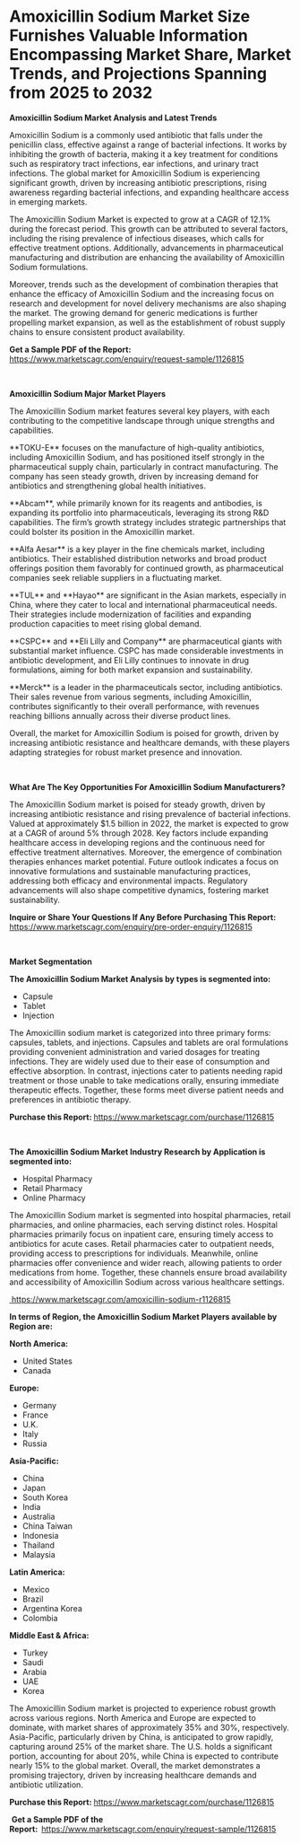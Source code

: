 <p><h1>Amoxicillin Sodium Market Size Furnishes Valuable Information Encompassing Market Share, Market Trends, and Projections Spanning from 2025 to 2032</h1></p><p><strong>Amoxicillin Sodium Market Analysis and Latest Trends</strong></p>
<p><p>Amoxicillin Sodium is a commonly used antibiotic that falls under the penicillin class, effective against a range of bacterial infections. It works by inhibiting the growth of bacteria, making it a key treatment for conditions such as respiratory tract infections, ear infections, and urinary tract infections. The global market for Amoxicillin Sodium is experiencing significant growth, driven by increasing antibiotic prescriptions, rising awareness regarding bacterial infections, and expanding healthcare access in emerging markets. </p><p>The Amoxicillin Sodium Market is expected to grow at a CAGR of 12.1% during the forecast period. This growth can be attributed to several factors, including the rising prevalence of infectious diseases, which calls for effective treatment options. Additionally, advancements in pharmaceutical manufacturing and distribution are enhancing the availability of Amoxicillin Sodium formulations. </p><p>Moreover, trends such as the development of combination therapies that enhance the efficacy of Amoxicillin Sodium and the increasing focus on research and development for novel delivery mechanisms are also shaping the market. The growing demand for generic medications is further propelling market expansion, as well as the establishment of robust supply chains to ensure consistent product availability.</p></p>
<p><strong>Get a Sample PDF of the Report:&nbsp;</strong> <a href="https://www.marketscagr.com/enquiry/request-sample/1126815?utm_campaign=2953&utm_medium=2&utm_source=Github&utm_content=ia&utm_term=19042025&utm_id=amoxicillin-sodium">https://www.marketscagr.com/enquiry/request-sample/1126815</a></p>
<p>&nbsp;</p>
<p><strong>Amoxicillin Sodium Major Market Players</strong></p>
<p><p>The Amoxicillin Sodium market features several key players, with each contributing to the competitive landscape through unique strengths and capabilities. </p><p>**TOKU-E** focuses on the manufacture of high-quality antibiotics, including Amoxicillin Sodium, and has positioned itself strongly in the pharmaceutical supply chain, particularly in contract manufacturing. The company has seen steady growth, driven by increasing demand for antibiotics and strengthening global health initiatives. </p><p>**Abcam**, while primarily known for its reagents and antibodies, is expanding its portfolio into pharmaceuticals, leveraging its strong R&D capabilities. The firm’s growth strategy includes strategic partnerships that could bolster its position in the Amoxicillin market.</p><p>**Alfa Aesar** is a key player in the fine chemicals market, including antibiotics. Their established distribution networks and broad product offerings position them favorably for continued growth, as pharmaceutical companies seek reliable suppliers in a fluctuating market.</p><p>**TUL** and **Hayao** are significant in the Asian markets, especially in China, where they cater to local and international pharmaceutical needs. Their strategies include modernization of facilities and expanding production capacities to meet rising global demand.</p><p>**CSPC** and **Eli Lilly and Company** are pharmaceutical giants with substantial market influence. CSPC has made considerable investments in antibiotic development, and Eli Lilly continues to innovate in drug formulations, aiming for both market expansion and sustainability.</p><p>**Merck** is a leader in the pharmaceuticals sector, including antibiotics. Their sales revenue from various segments, including Amoxicillin, contributes significantly to their overall performance, with revenues reaching billions annually across their diverse product lines.</p><p>Overall, the market for Amoxicillin Sodium is poised for growth, driven by increasing antibiotic resistance and healthcare demands, with these players adapting strategies for robust market presence and innovation.</p></p>
<p>&nbsp;</p>
<p><strong>What Are The Key Opportunities For Amoxicillin Sodium Manufacturers?</strong></p>
<p><p>The Amoxicillin Sodium market is poised for steady growth, driven by increasing antibiotic resistance and rising prevalence of bacterial infections. Valued at approximately $1.5 billion in 2022, the market is expected to grow at a CAGR of around 5% through 2028. Key factors include expanding healthcare access in developing regions and the continuous need for effective treatment alternatives. Moreover, the emergence of combination therapies enhances market potential. Future outlook indicates a focus on innovative formulations and sustainable manufacturing practices, addressing both efficacy and environmental impacts. Regulatory advancements will also shape competitive dynamics, fostering market sustainability.</p></p>
<p><strong>Inquire or Share Your Questions If Any Before Purchasing This Report:</strong> <a href="https://www.marketscagr.com/enquiry/pre-order-enquiry/1126815?utm_campaign=2953&utm_medium=2&utm_source=Github&utm_content=ia&utm_term=19042025&utm_id=amoxicillin-sodium">https://www.marketscagr.com/enquiry/pre-order-enquiry/1126815</a></p>
<p>&nbsp;</p>
<p><strong>Market Segmentation</strong></p>
<p><strong>The Amoxicillin Sodium Market Analysis by types is segmented into:</strong></p>
<p><ul><li>Capsule</li><li>Tablet</li><li>Injection</li></ul></p>
<p><p>The Amoxicillin sodium market is categorized into three primary forms: capsules, tablets, and injections. Capsules and tablets are oral formulations providing convenient administration and varied dosages for treating infections. They are widely used due to their ease of consumption and effective absorption. In contrast, injections cater to patients needing rapid treatment or those unable to take medications orally, ensuring immediate therapeutic effects. Together, these forms meet diverse patient needs and preferences in antibiotic therapy.</p></p>
<p><strong>Purchase this Report:&nbsp;</strong><a href="https://www.marketscagr.com/purchase/1126815?utm_campaign=2953&utm_medium=2&utm_source=Github&utm_content=ia&utm_term=19042025&utm_id=amoxicillin-sodium">https://www.marketscagr.com/purchase/1126815</a></p>
<p>&nbsp;</p>
<p><strong>The Amoxicillin Sodium Market Industry Research by Application is segmented into:</strong></p>
<p><ul><li>Hospital Pharmacy</li><li>Retail Pharmacy</li><li>Online Pharmacy</li></ul></p>
<p><p>The Amoxicillin Sodium market is segmented into hospital pharmacies, retail pharmacies, and online pharmacies, each serving distinct roles. Hospital pharmacies primarily focus on inpatient care, ensuring timely access to antibiotics for acute cases. Retail pharmacies cater to outpatient needs, providing access to prescriptions for individuals. Meanwhile, online pharmacies offer convenience and wider reach, allowing patients to order medications from home. Together, these channels ensure broad availability and accessibility of Amoxicillin Sodium across various healthcare settings.</p></p>
<p><a href="https://www.marketscagr.com/amoxicillin-sodium-r1126815?utm_campaign=2953&utm_medium=2&utm_source=Github&utm_content=ia&utm_term=19042025&utm_id=amoxicillin-sodium">&nbsp;https://www.marketscagr.com/amoxicillin-sodium-r1126815</a></p>
<p><strong>In terms of Region, the Amoxicillin Sodium Market Players available by Region are:</strong></p>
<p>
    <p> <strong> North America: </strong>
        <ul>
            <li>United States</li>
            <li>Canada</li>
        </ul>
        </p> 
    <p> <strong> Europe: </strong>
        <ul>
            <li>Germany</li>
            <li>France</li>
            <li>U.K.</li>
            <li>Italy</li>
            <li>Russia</li>
        </ul>
        </p> 
    <p> <strong> Asia-Pacific: </strong>
        <ul>
            <li>China</li>
            <li>Japan</li>
            <li>South Korea</li>
            <li>India</li>
            <li>Australia</li>
            <li>China Taiwan</li>
            <li>Indonesia</li>
            <li>Thailand</li>
            <li>Malaysia</li>
        </ul>
        </p> 
    <p> <strong> Latin America: </strong>
        <ul>
            <li>Mexico</li>
            <li>Brazil</li>
            <li>Argentina Korea</li>
            <li>Colombia</li>
        </ul>
        </p> 
    <p> <strong> Middle East & Africa: </strong>
        <ul>
            <li>Turkey</li>
            <li>Saudi</li>
            <li>Arabia</li>
            <li>UAE</li>
            <li>Korea</li>
        </ul>
    </p>
    </p>
<p><p>The Amoxicillin Sodium market is projected to experience robust growth across various regions. North America and Europe are expected to dominate, with market shares of approximately 35% and 30%, respectively. Asia-Pacific, particularly driven by China, is anticipated to grow rapidly, capturing around 25% of the market share. The U.S. holds a significant portion, accounting for about 20%, while China is expected to contribute nearly 15% to the global market. Overall, the market demonstrates a promising trajectory, driven by increasing healthcare demands and antibiotic utilization.</p></p>
<p><strong>Purchase this Report: </strong><a href="https://www.marketscagr.com/purchase/1126815?utm_campaign=2953&utm_medium=2&utm_source=Github&utm_content=ia&utm_term=19042025&utm_id=amoxicillin-sodium">https://www.marketscagr.com/purchase/1126815</a></p>
<p>&nbsp;<strong>Get a Sample PDF of the Report:&nbsp;&nbsp;</strong><a href="https://www.marketscagr.com/enquiry/request-sample/1126815?utm_campaign=2953&utm_medium=2&utm_source=Github&utm_content=ia&utm_term=19042025&utm_id=amoxicillin-sodium">https://www.marketscagr.com/enquiry/request-sample/1126815</a></p>
<p><strong></strong></p>
<p><p></p><p></p><p></p></p>